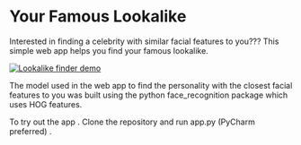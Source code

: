 # Your Famous Lookalike
Interested in finding a celebrity with similar facial features to you??? 
This simple web app helps you find your famous lookalike.

[![Lookalike finder demo](https://res.cloudinary.com/marcomontalbano/image/upload/v1590510687/video_to_markdown/images/google-drive--1FJVGCulVKo6xQeq_8GSSAkzirXO1uoPD-c05b58ac6eb4c4700831b2b3070cd403.jpg)](https://drive.google.com/open?id=1FJVGCulVKo6xQeq_8GSSAkzirXO1uoPD "Lookalike finder demo")

The model used in the web app to find the personality with the closest facial features to you was built using the python face_recognition package which uses HOG features.

To try out the app . Clone the repository and run app.py (PyCharm preferred) .
